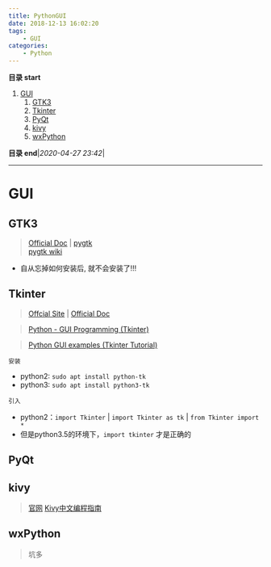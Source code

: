 ```yaml
---
title: PythonGUI
date: 2018-12-13 16:02:20
tags: 
    - GUI
categories: 
    - Python
---
```


**目录 start**

1. [GUI](#gui)
    1. [GTK3](#gtk3)
    1. [Tkinter](#tkinter)
    1. [PyQt](#pyqt)
    1. [kivy](#kivy)
    1. [wxPython](#wxpython)

**目录 end**|_2020-04-27 23:42_|
****************************************
# GUI
## GTK3
> [Official Doc](https://python-gtk-3-tutorial.readthedocs.io/en/latest/) | [pygtk](http://www.pygtk.org/)  
> [pygtk wiki ](https://wiki.python.org/moin/PyGtk)

- 自从忘掉如何安装后, 就不会安装了!!!

## Tkinter
> [Offcial Site](https://wiki.python.org/moin/TkInter/) | [Official Doc](https://docs.python.org/3.5/library/tkinter.html)

> [Python - GUI Programming (Tkinter)](https://www.tutorialspoint.com/python/python_gui_programming.htm)

> [Python GUI examples (Tkinter Tutorial)](https://likegeeks.com/python-gui-examples-tkinter-tutorial/)

`安装`
- python2: `sudo apt install python-tk`
- python3: `sudo apt install python3-tk`

`引入`
- python2：`import Tkinter` | `import Tkinter as tk` | `from Tkinter import *`
- 但是python3.5的环境下，`import tkinter` 才是正确的

## PyQt

## kivy
> [官网](https://kivy.org/#home)
> [Kivy中文编程指南](https://cycleuser.gitbooks.io/kivy-guide-chinese/content/)


## wxPython
> 坑多
